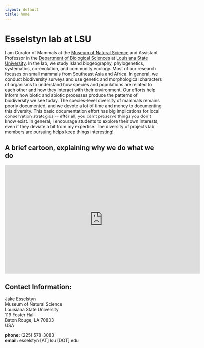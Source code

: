```yaml
---
layout: default
title: home
---
```

      
# Esselstyn lab at LSU
I am Curator of Mammals at the [Museum of Natural Science](https://www.lsu.edu/mns/) and Assistant Professor in the [Department of Biological Sciences](https://www.lsu.edu/science/biosci/) at [Louisiana State University](https://www.lsu.edu/). In the lab, we study island biogeography, phylogenetics, systematics, co-evolution, and community ecology.  Most of our research focuses on small mammals from Southeast Asia and Africa. In general, we conduct biodiversity surveys and use genetic and morphological characters of organisms to understand how species and populations are related to each other and how they interact with their environment.  Our efforts help inform how biotic and abiotic processes produce the patterns of biodiversity we see today. The species-level diversity of mammals remains poorly documented, and we devote a lot of time and money to documenting this diversity. This basic documentation effort has big implications for local conservation strategies -- after all, you can't preserve things you don't know exist. In general, I encourage students to explore their own interests, even if they deviate a bit from my expertise. The diversity of projects lab members are pursuing helps keep things interesting!
  
## A brief cartoon, explaining why we do what we do  
<iframe src="https://player.vimeo.com/video/131050377?byline=0&portrait=0" width="623" height="350" frameborder="0" webkitallowfullscreen mozallowfullscreen allowfullscreen></iframe>

  
## Contact Information:
Jake Esselstyn  
Museum of Natural Science  
Louisiana State University  
119 Foster Hall  
Baton Rouge, LA 70803  
USA  
  
**phone:** (225) 578-3083  
**email:** esselstyn [AT] lsu [DOT] edu

